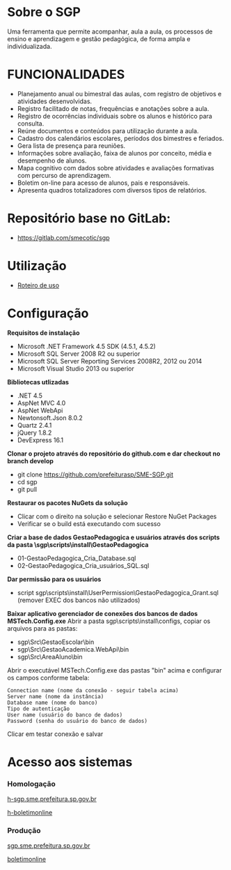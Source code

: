 # Sobre o SGP

Uma ferramenta que permite acompanhar, aula a aula, os processos de ensino e aprendizagem e gestão pedagógica, de forma ampla e individualizada.

# FUNCIONALIDADES

* Planejamento anual ou bimestral das aulas, com registro de objetivos e atividades desenvolvidas.
* Registro facilitado de notas, frequências e anotações sobre a aula.
* Registro de ocorrências individuais sobre os alunos e histórico para consulta.
* Reúne documentos e conteúdos para utilização durante a aula.
* Cadastro dos calendários escolares, períodos dos bimestres e feriados.
* Gera lista de presença para reuniões.
* Informações sobre avaliação, faixa de alunos por conceito, média e desempenho de alunos.
* Mapa cognitivo com dados sobre atividades e avaliações formativas com percurso de aprendizagem.
* Boletim on-line para acesso de alunos, pais e responsáveis.
* Apresenta quadros totalizadores com diversos tipos de relatórios.

# Repositório base no GitLab:

* https://gitlab.com/smecotic/sgp

# Utilização

* [Roteiro de uso](https://github.com/prefeiturasp/SME-SGP/wiki/Roteiro-de-uso)

# Configuração

**Requisitos de instalação**

* Microsoft .NET Framework 4.5 SDK (4.5.1, 4.5.2)
* Microsoft SQL Server 2008 R2 ou superior
* Microsoft SQL Server Reporting Services 2008R2, 2012 ou 2014
* Microsoft Visual Studio 2013 ou superior
 
**Bibliotecas utlizadas**
* .NET 4.5
* AspNet MVC 4.0
* AspNet WebApi
* Newtonsoft.Json 8.0.2
* Quartz 2.4.1
* jQuery 1.8.2
* DevExpress 16.1


**Clonar o projeto através do repositório do github.com e dar checkout no branch develop**
* git clone https://github.com/prefeiturasp/SME-SGP.git
* cd sgp
* git pull

**Restaurar os pacotes NuGets da solução**
* Clicar com o direito na solução e selecionar Restore NuGet Packages
* Verificar se o build está executando com sucesso

**Criar a base de dados GestaoPedagogica e usuários através dos scripts da pasta \sgp\scripts\install\GestaoPedagogica**
* 01-GestaoPedagogica_Cria_Database.sql
* 02-GestaoPedagogica_Cria_usuários_SQL.sql

**Dar permissão para os usuários**
* script sgp\scripts\install\UserPermission\GestaoPedagogica_Grant.sql (remover EXEC dos bancos não utilizados) 

**Baixar aplicativo gerenciador de conexões dos bancos de dados MSTech.Config.exe**
Abrir a pasta sgp\scripts\install\configs, copiar os arquivos para as pastas:
* sgp\Src\GestaoEscolar\bin
* sgp\Src\GestaoAcademica.WebApi\bin
* sgp\Src\AreaAluno\bin

Abrir o executável MSTech.Config.exe das pastas "bin" acima e configurar os campos conforme tabela:

	Connection name (nome da conexão - seguir tabela acima)
	Server name (nome da instância)
	Database name (nome do banco)
	Tipo de autenticação
	User name (usuário do banco de dados)
	Password (senha do usuário do banco de dados)


Clicar em testar conexão e salvar


# Acesso aos sistemas

### Homologação

[h-sgp.sme.prefeitura.sp.gov.br](http://h-sgp.sme.prefeitura.sp.gov.br)

[h-boletimonline](http://h-boletimonline.sme.prefeitura.sp.gov.br/Login.aspx)

### Produção

[sgp.sme.prefeitura.sp.gov.br](http://sgp.sme.prefeitura.sp.gov.br)

[boletimonline](http://boletimonline.sme.prefeitura.sp.gov.br/Login.aspx)
